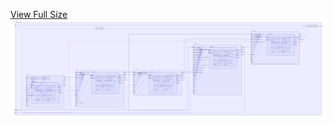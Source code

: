 [View Full Size](https://raw.githubusercontent.com/mingfang/terraform-k8s-modules/master/examples/confluentinc/diagram.svg?sanitize=true)<img src="diagram.svg"/>
